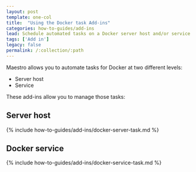 ```yaml
---
layout: post
template: one-col
title:  "Using the Docker task Add-ins"
categories: how-to-guides/add-ins
lead: Schedule automated tasks on a Docker server host and/or service
tags: ['Add in']
legacy: false
permalink: /:collection/:path
---
```


Maestro allows you to automate tasks for Docker at two different levels:
* Server host
* Service

These add-ins allow you to manage those tasks:

## Server host

{% include how-to-guides/add-ins/docker-server-task.md %}


## Docker service

{% include how-to-guides/add-ins/docker-service-task.md %}

